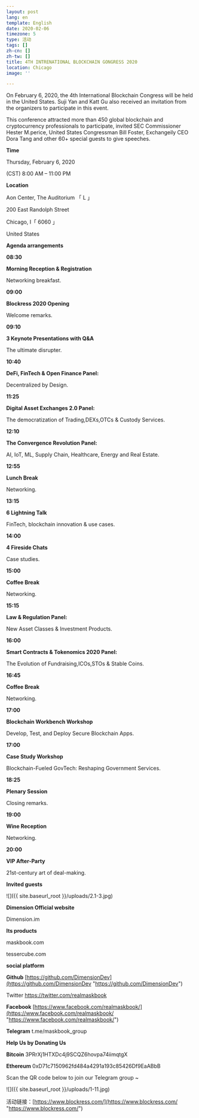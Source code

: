 ```yaml
---
layout: post
lang: en
template: English
date: 2020-02-06
timezone: 5
type: 活动
tags: []
zh-cn: []
zh-tw: []
title: 4TH INTRENATIONAL BLOCKCHAIN GONGRESS 2020
location: Chicago
image: ''

---
```

On February 6, 2020, the 4th International Blockchain Congress will be held in the United States. Suji Yan and Katt Gu also received an invitation from the organizers to participate in this event.

This conference attracted more than 450 global blockchain and cryptocurrency professionals to participate, invited SEC Commissioner Hester M.perice, United States Congressman Bill Foster, Exchangeily CEO Dora Tang and other 60+ special guests to give speeches.

**Time**

Thursday, February 6, 2020

(CST) 8:00 AM – 11:00 PM

**Location**

Aon Center, The Auditorium 「 L 」

200 East Randolph Street

Chicago, I「 6060 」

United States

**Agenda arrangements**

**08:30**

**Morning Reception & Registration**

Networking breakfast.

**09:00**

**Blockress 2020 Opening**

Welcome remarks.

**09:10**

**3 Keynote Presentations with Q&A**

The ultimate disrupter.

**10:40**

**DeFi, FinTech & Open Finance Panel:**

Decentralized by Design.

**11:25**

**Digital Asset Exchanges 2.0 Panel:**

The democratization of Trading,DEXs,OTCs & Custody Services.

**12:10**

**The Convergence Revolution Panel:**

AI, IoT, ML, Supply Chain, Healthcare, Energy and Real Estate.

**12:55**

**Lunch Break**

Networking.

**13:15**

**6 Lightning Talk**

FinTech, blockchain innovation & use cases.

**14:00**

**4 Fireside Chats**

Case studies.

**15:00**

**Coffee Break**

Networking.

**15:15**

**Law & Regulation Panel:**

New Asset Classes & Investment Products.

**16:00**

**Smart Contracts & Tokenomics 2020 Panel:**

The Evolution of Fundraising,ICOs,STOs & Stable Coins.

**16:45**

**Coffee Break**

Networking.

**17:00**

**Blockchain Workbench Workshop**

Develop, Test, and Deploy Secure Blockchain Apps.

**17:00**

**Case Study Workshop**

Blockchain-Fueled GovTech: Reshaping Government Services.

**18:25**

**Plenary Session**

Closing remarks.

**19:00**

**Wine Reception**

Networking.

**20:00**

**VIP After-Party**

21st-century art of deal-making.

**Invited guests**

![]({{ site.baseurl_root }}/uploads/2.1-3.jpg)

**Dimension Official website**

Dimension.im

**Its products**

maskbook.com

tessercube.com

**social platform**

**Github** [https://github.com/DimensionDev](https://github.com/DimensionDev "https://github.com/DimensionDev")

Twitter https://twitter.com/realmaskbook

**Facebook** [https://www.facebook.com/realmaskbook/](https://www.facebook.com/realmaskbook/ "https://www.facebook.com/realmaskbook/")

**Telegram** t.me/maskbook_group

**Help Us by Donating Us**

**Bitcoin** 3PRrXj1HTXDc4j9SCQZ6hovpa74iimqtgX

**Ethereum** 0xD71c7150962fd484a4291a193c85426Df9EaABbB

Scan the QR code below to join our Telegram group \~

![]({{ site.baseurl_root }}/uploads/1-11.jpg)

活动链接：[https://www.blockress.com/](https://www.blockress.com/ "https://www.blockress.com/")